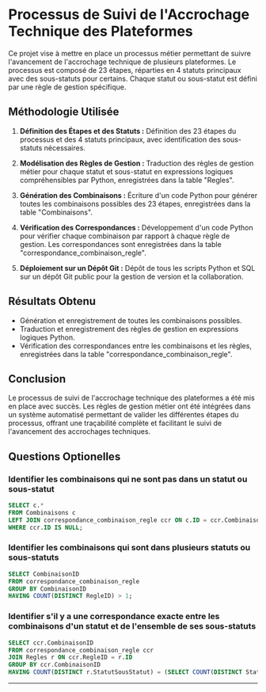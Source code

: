 # Processus de Suivi de l'Accrochage Technique des Plateformes

Ce projet vise à mettre en place un processus métier permettant de suivre l'avancement de l'accrochage technique de plusieurs plateformes. Le processus est composé de 23 étapes, réparties en 4 statuts principaux avec des sous-statuts pour certains. Chaque statut ou sous-statut est défini par une règle de gestion spécifique.

## Méthodologie Utilisée

1. **Définition des Étapes et des Statuts :** Définition des 23 étapes du processus et des 4 statuts principaux, avec identification des sous-statuts nécessaires.

2. **Modélisation des Règles de Gestion :** Traduction des règles de gestion métier pour chaque statut et sous-statut en expressions logiques compréhensibles par Python, enregistrées dans la table "Regles".

3. **Génération des Combinaisons :** Écriture d'un code Python pour générer toutes les combinaisons possibles des 23 étapes, enregistrées dans la table "Combinaisons".

4. **Vérification des Correspondances :** Développement d'un code Python pour vérifier chaque combinaison par rapport à chaque règle de gestion. Les correspondances sont enregistrées dans la table "correspondance_combinaison_regle".

5. **Déploiement sur un Dépôt Git :** Dépôt de tous les scripts Python et SQL sur un dépôt Git public pour la gestion de version et la collaboration.

## Résultats Obtenu

- Génération et enregistrement de toutes les combinaisons possibles.
- Traduction et enregistrement des règles de gestion en expressions logiques Python.
- Vérification des correspondances entre les combinaisons et les règles, enregistrées dans la table "correspondance_combinaison_regle".

## Conclusion

Le processus de suivi de l'accrochage technique des plateformes a été mis en place avec succès. Les règles de gestion métier ont été intégrées dans un système automatisé permettant de valider les différentes étapes du processus, offrant une traçabilité complète et facilitant le suivi de l'avancement des accrochages techniques.

## Questions Optionelles
### Identifier les combinaisons qui ne sont pas dans un statut ou sous-statut

```sql
SELECT c.*
FROM Combinaisons c
LEFT JOIN correspondance_combinaison_regle ccr ON c.ID = ccr.CombinaisonID
WHERE ccr.ID IS NULL;
```
### Identifier les combinaisons qui sont dans plusieurs statuts ou sous-statuts

```sql
SELECT CombinaisonID
FROM correspondance_combinaison_regle
GROUP BY CombinaisonID
HAVING COUNT(DISTINCT RegleID) > 1;
```

### Identifier s'il y a une correspondance exacte entre les combinaisons d'un statut et de l'ensemble de ses sous-statuts

```sql
SELECT ccr.CombinaisonID
FROM correspondance_combinaison_regle ccr
JOIN Regles r ON ccr.RegleID = r.ID
GROUP BY ccr.CombinaisonID
HAVING COUNT(DISTINCT r.StatutSousStatut) = (SELECT COUNT(DISTINCT StatutSousStatut) FROM Regles WHERE Statut = r.Statut);
```

---
